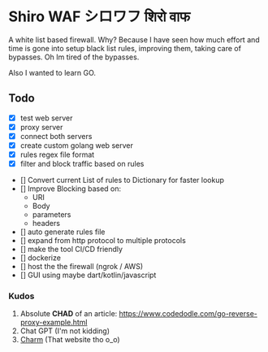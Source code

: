 # Shiro WAF シロワフ शिरो वाफ 

A white list based firewall. Why? Because I have seen how much effort and time is gone into setup black list rules, improving them, taking care of bypasses. Oh Im tired of the bypasses.

Also I wanted to learn GO.

## Todo

- [x] test web server 
- [x] proxy server 
- [x] connect both servers 
- [x] create custom golang web server 
- [x] rules regex file format 
- [x] filter and block traffic based on rules
- [] Convert current List of rules to Dictionary for faster lookup
- [] Improve Blocking based on:
    - URI
    - Body
    - parameters
    - headers
- [] auto generate rules file
- [] expand from http protocol to multiple protocols
- [] make the tool CI/CD friendly
- [] dockerize
- [] host the the firewall (ngrok / AWS)
- [] GUI using maybe dart/kotlin/javascript

### Kudos

1. Absolute **CHAD** of an article: https://www.codedodle.com/go-reverse-proxy-example.html
2. Chat GPT (I'm not kidding)
3. [Charm](https://charm.sh/) (That website tho o_o)